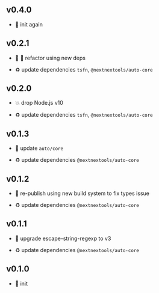 ## v0.4.0

* 🐣 init again

## v0.2.1

* 🐞 🐞 refactor using new deps

* ♻️ update dependencies `tsfn`, `@nextnextools/auto-core`

## v0.2.0

* 💥 drop Node.js v10

* ♻️ update dependencies `tsfn`, `@nextnextools/auto-core`

## v0.1.3

* 🐞 update `auto/core`

* ♻️ update dependencies `@nextnextools/auto-core`

## v0.1.2

* 🐞 re-publish using new build system to fix types issue

* ♻️ update dependencies `@nextnextools/auto-core`

## v0.1.1

* 🐞 upgrade escape-string-regexp to v3

* ♻️ update dependencies `@nextnextools/auto-core`

## v0.1.0

* 🐣 init

